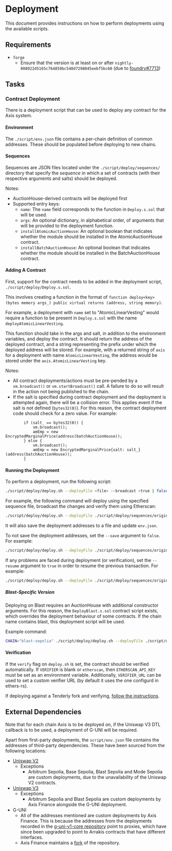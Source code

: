 # Deployment

This document provides instructions on how to perform deployments using the available scripts.

## Requirements

- `forge`
  - Ensure that the version is at least on or after `nightly-008922d5165c764859bc540d7298045eebf5bc60` (due to [foundry#7713](https://github.com/foundry-rs/foundry/pull/7713))

## Tasks

### Contract Deployment

There is a deployment script that can be used to deploy any contract for the Axis system.

#### Environment

The `./script/env.json` file contains a per-chain definition of common addresses. These should be populated before deploying to new chains.

#### Sequences

Sequences are JSON files located under the `./script/deploy/sequences/` directory that specify the _sequence_ in which a set of contracts (with their respective arguments and salts) should be deployed.

Notes:

- AuctionHouse-derived contracts will be deployed first
- Supported entry keys:
  - `name`: The `name` field corresponds to the function in `Deploy.s.sol` that will be used.
  - `args`: An optional dictionary, in alphabetical order, of arguments that will be provided to the deployment function.
  - `installAtomicAuctionHouse`: An optional boolean that indicates whether the module should be installed in the AtomicAuctionHouse contract.
  - `installBatchAuctionHouse`: An optional boolean that indicates whether the module should be installed in the BatchAuctionHouse contract.

#### Adding A Contract

First, support for the contract needs to be added in the deployment script, `./script/deploy/Deploy.s.sol`.

This involves creating a function in the format of `function deploy<key>(bytes memory args_) public virtual returns (address, string memory)`.

For example, a deployment with `name` set to "AtomicLinearVesting" would require a function to be present in `Deploy.s.sol` with the name `deployAtomicLinearVesting`.

This function should take in the args and salt, in addition to the environment variables, and deploy the contract. It should return the address of the deployed contract, and a string representing the prefix under which the deployed address will be stored. For example, with a returned string of `axis` for a deployment with name `AtomicLinearVesting`, the address would be stored under the `axis.AtomicLinearVesting` key.

Notes:

- All contract deployments/actions must be pre-pended by a `vm.broadcast()` or `vm.startBroadcast()` call. A failure to do so will result in the action not being published to the chain.
- If the salt is specified during contract deployment and the deployment is attempted again, there will be a collision error. This applies event if the salt is not defined (`bytes32(0)`). For this reason, the contract deployment code should check for a zero value. For example:

```solidity
        if (salt_ == bytes32(0)) {
            vm.broadcast();
            amEmp = new EncryptedMarginalPrice(address(batchAuctionHouse));
        } else {
            vm.broadcast();
            amEmp = new EncryptedMarginalPrice{salt: salt_}(address(batchAuctionHouse));
        }
```

#### Running the Deployment

To perform a deployment, run the following script:

```bash
./script/deploy/deploy.sh --deployFile <file> --broadcast <true | false> --verify <true | false> --save <true | false> --resume <true | false>
```

For example, the following command will deploy using the specified sequence file, broadcast the changes and verify them using Etherscan:

```bash
./script/deploy/deploy.sh --deployFile ./script/deploy/sequences/origin.json --broadcast true --verify true
```

It will also save the deployment addresses to a file and update `env.json`.

To not save the deployment addresses, set the `--save` argument to `false`. For example:

```bash
./script/deploy/deploy.sh --deployFile ./script/deploy/sequences/origin.json --broadcast true --verify true --save false
```

If any problems are faced during deployment (or verification), set the `--resume` argument to `true` in order to resume the previous transaction. For example:

```bash
./script/deploy/deploy.sh --deployFile ./script/deploy/sequences/origin.json --broadcast true --verify true --save true --resume true
```

##### Blast-Specific Version

Deploying on Blast requires an AuctionHouse with additional constructor arguments. For this reason, the `DeployBlast.s.sol` contract script exists, which overrides the deployment behaviour of some contracts. If the chain name contains blast, this deployment script will be used.

Example command:

```bash
CHAIN="blast-sepolia" ./script/deploy/deploy.sh --deployFile ./script/deploy/sequences/origin.json --broadcast true --verify true
```

#### Verification

If the `verify` flag on `deploy.sh` is set, the contract should be verified automatically. If `VERIFIER` is blank or `etherscan`, then `ETHERSCAN_API_KEY` must be set as an environment variable. Additionally, `VERIFIER_URL` can be used to set a custom verifier URL (by default it uses the one configurd in ethers-rs).

If deploying against a Tenderly fork and verifying, [follow the instructions](https://docs.tenderly.co/contract-verification).

## External Dependencies

Note that for each chain Axis is to be deployed on, if the Uniswap V3 DTL callback is to be used, a deployment of G-UNI will be required.

Apart from first-party deployments, the `script/env.json` file contains the addresses of third-party dependencies. These have been sourced from the following locations:

- [Uniswap V2](https://github.com/Uniswap/docs/blob/65d3f21e6cb2879b0672ad791563de0e54fcc089/docs/contracts/v2/reference/smart-contracts/08-deployment-addresses.md)
  - Exceptions
    - Arbitrum Sepolia, Base Sepolia, Blast Sepolia and Mode Sepolia are custom deployments, due to the unavailability of the Uniswap V2 contracts.
- [Uniswap V3](https://github.com/Uniswap/docs/tree/65d3f21e6cb2879b0672ad791563de0e54fcc089/docs/contracts/v3/reference/deployments)
  - Exceptions
    - Arbitrum Sepolia and Blast Sepolia are custom deployments by Axis Finance alongside the G-UNI deployment.
- G-UNI
  - All of the addresses mentioned are custom deployments by Axis Finance. This is because the addresses from the deployments recorded in the [g-uni-v1-core repository](https://github.com/gelatodigital/g-uni-v1-core/tree/bea63422e2155242b051896b635508b7a99d2a1a/deployments) point to proxies, which have since been upgraded to point to Arrakis contracts that have different interfaces.
  - Axis Finance maintains a [fork](https://github.com/Axis-Fi/g-uni-v1-core) of the repository.
